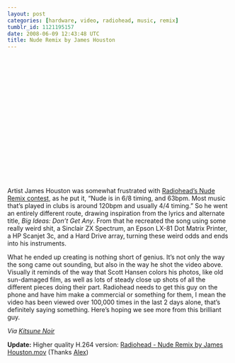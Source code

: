 ```yaml
---
layout: post
categories: [hardware, video, radiohead, music, remix]
tumblr_id: 1121195157
date: 2008-06-09 12:43:48 UTC
title: Nude Remix by James Houston
---
```


<object width="500" height="281">
<param name="allowfullscreen" value="true"></param>
<param name="allowscriptaccess" value="always"></param>
<param name="movie" value="http://www.vimeo.com/moogaloop.swf?clip_id=1109226&#038;server=www.vimeo.com&amp;show_title=1&amp;show_byline=1&amp;show_portrait=0&amp;color=ffffff&amp;fullscreen=1"></param><embed src="http://www.vimeo.com/moogaloop.swf?clip_id=1109226&#038;server=www.vimeo.com&amp;show_title=1&amp;show_byline=1&amp;show_portrait=0&amp;color=ffffff&amp;fullscreen=1" type="application/x-shockwave-flash" allowfullscreen="true" allowscriptaccess="always" width="500" height="281"></embed></object>

Artist James Houston was somewhat frustrated with <a href="http://www.radioheadremix.com/">Radiohead&#8217;s Nude Remix contest</a>, as he put it, &#8220;Nude is in 6/8 timing, and 63bpm. Most music that&#8217;s played in clubs is around 120bpm and usually 4/4 timing.&#8221; So he went an entirely different route, drawing inspiration from the lyrics and alternate title, <i>Big Ideas: Don&#8217;t Get Any</i>. From that he recreated the song using some really weird shit, a Sinclair ZX Spectrum, an Epson LX-81 Dot Matrix Printer, a HP Scanjet 3c, and a Hard Drive array, turning these weird odds and ends into his instruments.

What he ended up creating is nothing short of genius. It&#8217;s not only the way the song came out sounding, but also in the way he shot the video above. Visually it reminds of the way that Scott Hansen colors his photos, like old sun-damaged film, as well as lots of steady close up shots of all the different pieces doing their part. Radiohead needs to get this guy on the phone and have him make a commercial or something for them, I mean the video has been viewed over 100,000 times in the last 2 days alone, that&#8217;s definitely saying something. Here&#8217;s hoping we see more from this brilliant guy.

<em>Via <a href="http://kitsunenoir.com/">Kitsune Noir</a></em>

<b>Update:</b> Higher quality H.264 version: <a href="http://hunch.se/stuff/Radiohead_-_Nude_Remix_by_James_Houston.mov" />Radiohead - Nude Remix by James Houston.mov</a> (Thanks <a href="http://alexkerber.com/">Alex</a>)
